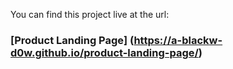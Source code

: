 You can find this project live at the url:

### [Product Landing Page] (https://a-blackw-d0w.github.io/product-landing-page/)
